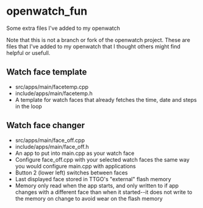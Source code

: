 # openwatch_fun
Some extra files I've added to my openwatch

Note that this is not a branch or fork of the openwatch project.  These are files that I've added to my openwatch that I thought others might find helpful or usefull.

## Watch face template
  * src/apps/main/facetemp.cpp
  * include/apps/main/facetemp.h
  * A template for watch faces that already fetches the time, date and steps in the loop

## Watch face changer
  * src/apps/main/face_off.cpp
  * include/apps/main/face_off.h
  * An app to put into main.cpp as your watch face
  * Configure face_off.cpp with your selected watch faces the same way you would configure main.cpp with applications
  * Button 2 (lower left) switches between faces
  * Last displayed face stored in TTGO's "external" flash memory
  * Memory only read when the app starts, and only written to if app changes with a different face than when it started--it does not write to the memory on change to avoid wear on the flash memory
